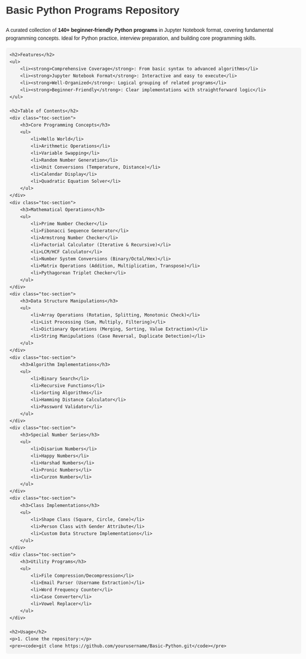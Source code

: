 <!DOCTYPE html>
<html lang="en">
<head>
    <meta charset="UTF-8">
    <meta name="viewport" content="width=device-width, initial-scale=1.0">
    <title>Basic Python Programs Repository</title>
    <style>
        body {
            font-family: Arial, sans-serif;
            max-width: 800px;
            margin: 0 auto;
            padding: 20px;
            line-height: 1.6;
        }
        h1, h2, h3 {
            color: #333;
        }
        .toc-section {
            opacity: 0;
            transform: translateY(20px);
            animation: fadeInUp 0.5s ease forwards;
        }
        .toc-section:nth-child(1) { animation-delay: 0.5s; }
        .toc-section:nth-child(2) { animation-delay: 1s; }
        .toc-section:nth-child(3) { animation-delay: 1.5s; }
        .toc-section:nth-child(4) { animation-delay: 2s; }
        .toc-section:nth-child(5) { animation-delay: 2.5s; }
        .toc-section:nth-child(6) { animation-delay: 3s; }
        @keyframes fadeInUp {
            to {
                opacity: 1;
                transform: translateY(0);
            }
        }
        pre {
            background-color: #f4f4f4;
            padding: 10px;
            border-radius: 5px;
        }
    </style>
</head>
<body>
    <h1>Basic Python Programs Repository</h1>
    <p>A curated collection of <strong>140+ beginner-friendly Python programs</strong> in Jupyter Notebook format, covering fundamental programming concepts. Ideal for Python practice, interview preparation, and building core programming skills.</p>

    <h2>Features</h2>
    <ul>
        <li><strong>Comprehensive Coverage</strong>: From basic syntax to advanced algorithms</li>
        <li><strong>Jupyter Notebook Format</strong>: Interactive and easy to execute</li>
        <li><strong>Well-Organized</strong>: Logical grouping of related programs</li>
        <li><strong>Beginner-Friendly</strong>: Clear implementations with straightforward logic</li>
    </ul>

    <h2>Table of Contents</h2>
    <div class="toc-section">
        <h3>Core Programming Concepts</h3>
        <ul>
            <li>Hello World</li>
            <li>Arithmetic Operations</li>
            <li>Variable Swapping</li>
            <li>Random Number Generation</li>
            <li>Unit Conversions (Temperature, Distance)</li>
            <li>Calendar Display</li>
            <li>Quadratic Equation Solver</li>
        </ul>
    </div>
    <div class="toc-section">
        <h3>Mathematical Operations</h3>
        <ul>
            <li>Prime Number Checker</li>
            <li>Fibonacci Sequence Generator</li>
            <li>Armstrong Number Checker</li>
            <li>Factorial Calculator (Iterative & Recursive)</li>
            <li>LCM/HCF Calculator</li>
            <li>Number System Conversions (Binary/Octal/Hex)</li>
            <li>Matrix Operations (Addition, Multiplication, Transpose)</li>
            <li>Pythagorean Triplet Checker</li>
        </ul>
    </div>
    <div class="toc-section">
        <h3>Data Structure Manipulations</h3>
        <ul>
            <li>Array Operations (Rotation, Splitting, Monotonic Check)</li>
            <li>List Processing (Sum, Multiply, Filtering)</li>
            <li>Dictionary Operations (Merging, Sorting, Value Extraction)</li>
            <li>String Manipulations (Case Reversal, Duplicate Detection)</li>
        </ul>
    </div>
    <div class="toc-section">
        <h3>Algorithm Implementations</h3>
        <ul>
            <li>Binary Search</li>
            <li>Recursive Functions</li>
            <li>Sorting Algorithms</li>
            <li>Hamming Distance Calculator</li>
            <li>Password Validator</li>
        </ul>
    </div>
    <div class="toc-section">
        <h3>Special Number Series</h3>
        <ul>
            <li>Disarium Numbers</li>
            <li>Happy Numbers</li>
            <li>Harshad Numbers</li>
            <li>Pronic Numbers</li>
            <li>Curzon Numbers</li>
        </ul>
    </div>
    <div class="toc-section">
        <h3>Class Implementations</h3>
        <ul>
            <li>Shape Class (Square, Circle, Cone)</li>
            <li>Person Class with Gender Attribute</li>
            <li>Custom Data Structure Implementations</li>
        </ul>
    </div>
    <div class="toc-section">
        <h3>Utility Programs</h3>
        <ul>
            <li>File Compression/Decompression</li>
            <li>Email Parser (Username Extraction)</li>
            <li>Word Frequency Counter</li>
            <li>Case Converter</li>
            <li>Vowel Replacer</li>
        </ul>
    </div>

    <h2>Usage</h2>
    <p>1. Clone the repository:</p>
    <pre><code>git clone https://github.com/yourusername/Basic-Python.git</code></pre>
</body>
</html>
